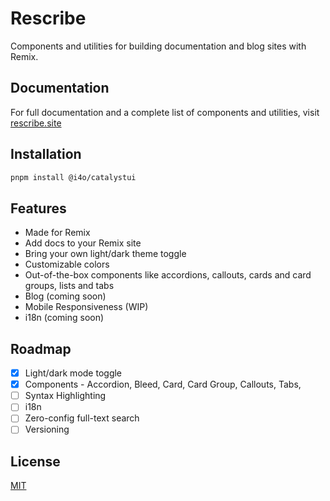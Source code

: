 # Rescribe

Components and utilities for building documentation and blog sites with Remix.

## Documentation

For full documentation and a complete list of components and utilities, visit [rescribe.site](https://rescribe.site)

## Installation

```bash
pnpm install @i4o/catalystui
```

## Features

- Made for Remix
- Add docs to your Remix site
- Bring your own light/dark theme toggle
- Customizable colors
- Out-of-the-box components like accordions, callouts, cards and card groups, lists and tabs
- Blog (coming soon)
- Mobile Responsiveness (WIP)
- i18n (coming soon)

## Roadmap

- [x] Light/dark mode toggle
- [x] Components - Accordion, Bleed, Card, Card Group, Callouts, Tabs,
- [ ] Syntax Highlighting
- [ ] i18n
- [ ] Zero-config full-text search
- [ ] Versioning

## License

[MIT](https://choosealicense.com/licenses/mit/)
